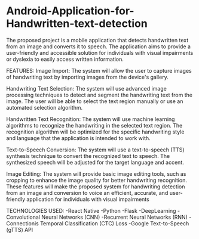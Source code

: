 # Android-Application-for-Handwritten-text-detection

The proposed project is a mobile application that detects handwritten text from an image and 
converts it to speech. The application aims to provide a user-friendly and accessible solution 
for individuals with visual impairments or dyslexia to easily access written information.

FEATURES:
Image Import: The system will allow the user to capture images of handwriting text by 
importing images from the device's gallery.

Handwriting Text Selection: The system will use advanced image processing techniques to 
detect and segment the handwriting text from the image. The user will be able to select the text 
region manually or use an automated selection algorithm.

Handwritten Text Recognition: The system will use machine learning algorithms to recognize 
the handwriting in the selected text region. The recognition algorithm will be optimized for the 
specific handwriting style and language that the application is intended to work with.

Text-to-Speech Conversion: The system will use a text-to-speech (TTS) synthesis technique to 
convert the recognized text to speech. The synthesized speech will be adjusted for the target 
language and accent.

Image Editing: The system will provide basic image editing tools, such as cropping to enhance 
the image quality for better handwriting recognition.
These features will make the proposed system for handwriting detection from an image and 
conversion to voice an efficient, accurate, and user-friendly application for individuals with 
visual impairments


TECHNOLOGIES USED:
  -React Native
  -Python
  -Flask
  -DeepLearning
  -Convolutional Neural Networks (CNN) 
  -Recurrent Neural Networks (RNN) 
  -Connectionis Temporal Classification (CTC) Loss
  -Google Text-to-Speech (gTTS) API
  
